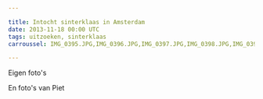 ```yaml
---

title: Intocht sinterklaas in Amsterdam
date: 2013-11-18 00:00 UTC
tags: uitzoeken, sinterklaas
carroussel: IMG_0395.JPG,IMG_0396.JPG,IMG_0397.JPG,IMG_0398.JPG,IMG_0399.JPG,IMG_0400.JPG,IMG_0402.JPG,IMG_0403.JPG,IMG_0404.JPG,IMG_0405.JPG,IMG_0406.JPG,IMG_0407.JPG,IMG_0408.JPG,IMG_0409.JPG,IMG_0410.JPG,IMG_0411.JPG,IMG_0412.JPG,IMG_0413.JPG,IMG_0414.JPG,IMG_0415.JPG,IMG_0416.JPG,IMG_0417.JPG,IMG_0418.JPG,IMG_0419.JPG,IMG_0420.JPG,IMG_0421.JPG,IMG_0423.JPG,IMG_0425.JPG,IMG_0426.JPG,IMG_0427.JPG,IMG_0430.JPG,IMG_0431.JPG,IMG_0432.JPG,IMG_0433.JPG,IMG_0434.JPG,IMG_0436.JPG,IMG_0437.JPG,IMG_0438.JPG,IMG_0439.JPG,IMG_0440.JPG,IMG_0442.JPG,IMG_0443.JPG,IMG_0444.JPG,IMG_0445.JPG,IMG_3251.jpg,IMG_3252.JPG,IMG_3253.jpg,IMG_3254.jpg,IMG_3255.jpg,IMG_3256.JPG,IMG_3257.JPG

---
```


Eigen foto's 

En foto's van Piet
